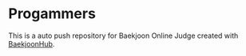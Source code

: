 # Progammers
This is a auto push repository for Baekjoon Online Judge created with [BaekjoonHub](https://github.com/BaekjoonHub/BaekjoonHub).
